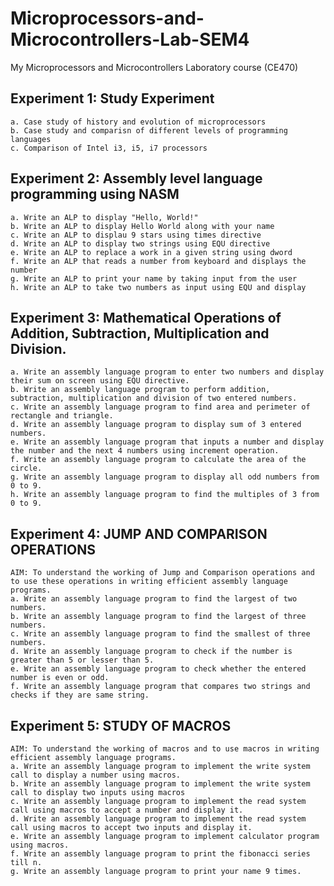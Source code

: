 # Microprocessors-and-Microcontrollers-Lab-SEM4
My Microprocessors and Microcontrollers Laboratory course (CE470)

## Experiment 1: Study Experiment
	a. Case study of history and evolution of microprocessors
 	b. Case study and comparisn of different levels of programming languages
  	c. Comparison of Intel i3, i5, i7 processors

## Experiment 2: Assembly level language programming using NASM
	a. Write an ALP to display "Hello, World!"
 	b. Write an ALP to display Hello World along with your name
  	c. Write an ALP to displau 9 stars using times directive
   	d. Write an ALP to display two strings using EQU directive
	e. Write an ALP to replace a work in a given string using dword
 	f. Write an ALP that reads a number from keyboard and displays the number
  	g. Write an ALP to print your name by taking input from the user
   	h. Write an ALP to take two numbers as input using EQU and display

## Experiment 3: Mathematical Operations of Addition, Subtraction, Multiplication and Division.
	a. Write an assembly language program to enter two numbers and display their sum on screen using EQU directive.
	b. Write an assembly language program to perform addition, subtraction, multiplication and division of two entered numbers.
	c. Write an assembly language program to find area and perimeter of rectangle and triangle.
	d. Write an assembly language program to display sum of 3 entered numbers.
	e. Write an assembly language program that inputs a number and display the number and the next 4 numbers using increment operation.
	f. Write an assembly language program to calculate the area of the circle.
	g. Write an assembly language program to display all odd numbers from 0 to 9.
	h. Write an assembly language program to find the multiples of 3 from 0 to 9.

## Experiment 4: JUMP AND COMPARISON OPERATIONS
	AIM: To understand the working of Jump and Comparison operations and to use these operations in writing efficient assembly language programs.
	a. Write an assembly language program to find the largest of two numbers.
	b. Write an assembly language program to find the largest of three numbers.
	c. Write an assembly language program to find the smallest of three numbers.
	d. Write an assembly language program to check if the number is greater than 5 or lesser than 5.
	e. Write an assembly language program to check whether the entered number is even or odd.
	f. Write an assembly language program that compares two strings and checks if they are same string.

## Experiment 5: STUDY OF MACROS
	AIM: To understand the working of macros and to use macros in writing efficient assembly language programs.
	a. Write an assembly language program to implement the write system call to display a number using macros.
	b. Write an assembly language program to implement the write system call to display two inputs using macros
	c. Write an assembly language program to implement the read system call using macros to accept a number and display it.
	d. Write an assembly language program to implement the read system call using macros to accept two inputs and display it.
	e. Write an assembly language program to implement calculator program using macros.
	f. Write an assembly language program to print the fibonacci series till n.
	g. Write an assembly language program to print your name 9 times.